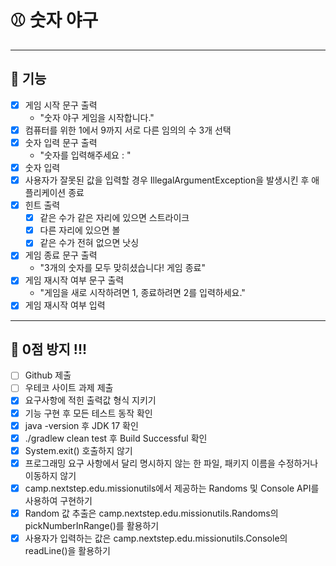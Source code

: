 # ⚾️ 숫자 야구

---
## 🎯 기능
- [x] 게임 시작 문구 출력
  - "숫자 야구 게임을 시작합니다."
- [x] 컴퓨터를 위한 1에서 9까지 서로 다른 임의의 수 3개 선택
- [x] 숫자 입력 문구 출력 
  - "숫자를 입력해주세요 : "
- [x] 숫자 입력
- [x] 사용자가 잘못된 값을 입력할 경우 IllegalArgumentException을 발생시킨 후 애플리케이션 종료
- [x] 힌트 출력
    - [x] 같은 수가 같은 자리에 있으면 스트라이크
    - [x] 다른 자리에 있으면 볼
    - [x] 같은 수가 전혀 없으면 낫싱
- [x] 게임 종료 문구 출력
  - "3개의 숫자를 모두 맞히셨습니다! 게임 종료"
- [x] 게임 재시작 여부 문구 출력
  - "게임을 새로 시작하려면 1, 종료하려면 2를 입력하세요."
- [x] 게임 재시작 여부 입력

---
## 🎯 0점 방지 !!!
- [ ] Github 제출
- [ ] 우테코 사이트 과제 제출
- [x] 요구사항에 적힌 출력값 형식 지키기
- [x] 기능 구현 후 모든 테스트 동작 확인
- [x] java -version 후 JDK 17 확인
- [x] ./gradlew clean test 후 Build Successful 확인
- [x] System.exit() 호출하지 않기
- [x] 프로그래밍 요구 사항에서 달리 명시하지 않는 한 파일, 패키지 이름을 수정하거나 이동하지 않기
- [x] camp.nextstep.edu.missionutils에서 제공하는 Randoms 및 Console API를 사용하여 구현하기
- [x] Random 값 추출은 camp.nextstep.edu.missionutils.Randoms의 pickNumberInRange()를 활용하기
- [x] 사용자가 입력하는 값은 camp.nextstep.edu.missionutils.Console의 readLine()을 활용하기